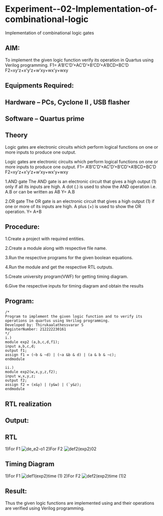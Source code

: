 # Experiment--02-Implementation-of-combinational-logic
Implementation of combinational logic gates
 
## AIM:
To implement the given logic function verify its operation in Quartus using Verilog programming.
 F1= A’B’C’D’+AC’D’+B’CD’+A’BCD+BC’D
F2=xy’z+x’y’z+w’xy+wx’y+wxy
 
 
 
## Equipments Required:
## Hardware – PCs, Cyclone II , USB flasher
## Software – Quartus prime


## Theory
 Logic gates are electronic circuits which perform logical functions on one or more inputs to produce one output.

Logic gates are electronic circuits which perform logical functions on one or more inputs to produce one output. F1= A’B’C’D’+AC’D’+B’CD’+A’BCD+BC’D F2=xy’z+x’y’z+w’xy+wx’y+wxy

1.AND gate The AND gate is an electronic circuit that gives a high output (1) only if all its inputs are high. A dot (.) is used to show the AND operation i.e. A.B or can be written as AB Y= A.B

2.OR gate The OR gate is an electronic circuit that gives a high output (1) if one or more of its inputs are high. A plus (+) is used to show the OR operation. Y= A+B

## Procedure:
1.Create a project with required entities.

2.Create a module along with respective file name.

3.Run the respective programs for the given boolean equations.

4.Run the module and get the respective RTL outputs.

5.Create university program(VWF) for getting timing diagram.

6.Give the respective inputs for timing diagram and obtain the results

## Program:
```
/*
Program to implement the given logic function and to verify its operations in quartus using Verilog programming.
Developed by: Thirukaalathessvarar S
RegisterNumber: 212222230161
*/
i.)
module exp2 (a,b,c,d,f1);
input a,b,c,d;
output f1;
assign f1 = (~b & ~d) | (~a &b & d) | (a & b & ~c);
endmodule

ii.)
module exp2(w,x,y,z,f2);
input w,x,y,z;
output f2;
assign f2 = (x&y) | (y&w) | (`y&z);
endmodule
```
## RTL realization

## Output:
## RTL
1)For F1
![de_e2-o1](https://github.com/Thirukaalathessvarar-S/Experiment--02-Implementation-of-combinational-logic-/assets/121166390/3bf4ab7e-970e-4c62-b4ab-fc9e5922f0bc)
2)For F2
![def2(exp2)02](https://github.com/Thirukaalathessvarar-S/Experiment--02-Implementation-of-combinational-logic-/assets/121166390/b05c5bfd-58c2-4dc3-ba5a-aa3aa7236554)

## Timing Diagram
1)For F1
![def1(exp2)time (1)](https://github.com/Thirukaalathessvarar-S/Experiment--02-Implementation-of-combinational-logic-/assets/121166390/04c9d8c6-ca13-4531-9d3f-ba77feb7d96a)
2)For F2
![def2(exp2)time (1)2](https://github.com/Thirukaalathessvarar-S/Experiment--02-Implementation-of-combinational-logic-/assets/121166390/480fafdd-b287-40e0-a62f-a8884484be2c)


## Result:
Thus the given logic functions are implemented using  and their operations are verified using Verilog programming.
